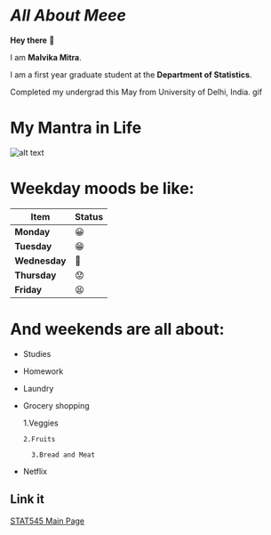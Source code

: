 # *All About Meee*

**Hey there** :wave:

I am  **Malvika Mitra**.

I am a first year graduate student at the **Department of Statistics**.

Completed my undergrad this May from University of Delhi, India.
gif

# My Mantra in Life
![alt text]()



# Weekday moods be like:

|    **Item**    | **Status**    |
|----------------|------------   |
| **Monday**     | :grinning:    |
| **Tuesday**    | :grin:        |
| **Wednesday**  |  :grimacing:  |
| **Thursday**   |  :worried:    |
| **Friday**     |  :tired_face: |

# And weekends are all about:

- Studies

- Homework

- Laundry

+ Grocery shopping
 
     1.Veggies
 
      2.Fruits
 
        3.Bread and Meat

+ Netflix

## **Link it**

[STAT545 Main Page](http://stat545.com/)
